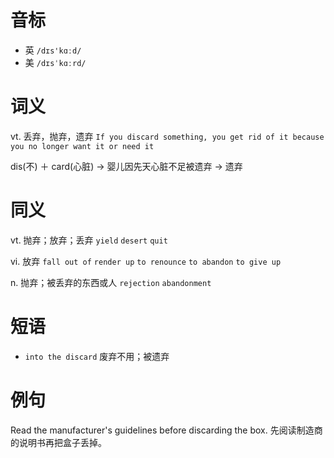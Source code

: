 # 音标

- 英 `/dɪs'kɑːd/`
- 美 `/dɪsˈkɑːrd/`

# 词义

vt. 丢弃，抛弃，遗弃
`If you discard something, you get rid of it because you no longer want it or need it`



dis(不) ＋ card(心脏) → 婴儿因先天心脏不足被遗弃 → 遗弃

# 同义

vt. 抛弃；放弃；丢弃
`yield` `desert` `quit`

vi. 放弃
`fall out of` `render up` `to renounce` `to abandon` `to give up`

n. 抛弃；被丢弃的东西或人
`rejection` `abandonment`

# 短语

- `into the discard` 废弃不用；被遗弃

# 例句

Read the manufacturer's guidelines before discarding the box.
先阅读制造商的说明书再把盒子丢掉。


